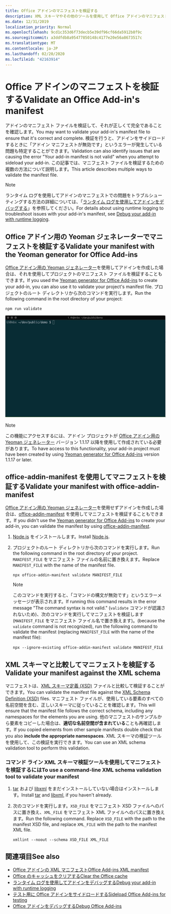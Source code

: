 ```yaml
---
title: Office アドインのマニフェストを検証する
description: XML スキーマやその他のツールを使用して Office アドインのマニフェストを検証する方法について説明します。
ms.date: 12/31/2019
localization_priority: Normal
ms.openlocfilehash: 9cd1c353d6f73decb5e39df96cf66da5912b8f9c
ms.sourcegitcommit: a3ddfdb8a95477850148c4177e20e56a8673517c
ms.translationtype: MT
ms.contentlocale: ja-JP
ms.lasthandoff: 02/20/2020
ms.locfileid: "42163914"
---
```

# <a name="validate-an-office-add-ins-manifest"></a><span data-ttu-id="b072c-103">Office アドインのマニフェストを検証する</span><span class="sxs-lookup"><span data-stu-id="b072c-103">Validate an Office Add-in's manifest</span></span>

<span data-ttu-id="b072c-104">アドインのマニフェスト ファイルを検証して、それが正しくて完全であることを確認します。</span><span class="sxs-lookup"><span data-stu-id="b072c-104">You may want to validate your add-in's manifest file to ensure that it's correct and complete.</span></span> <span data-ttu-id="b072c-105">検証を行うと、アドインをサイドロードするときに「アドイン マニフェストが無効です」というエラーが発生している問題も特定することができます。</span><span class="sxs-lookup"><span data-stu-id="b072c-105">Validation can also identify issues that are causing the error "Your add-in manifest is not valid" when you attempt to sideload your add-in.</span></span> <span data-ttu-id="b072c-106">この記事では、マニフェスト ファイルを検証するための複数の方法について説明します。</span><span class="sxs-lookup"><span data-stu-id="b072c-106">This article describes multiple ways to validate the manifest file.</span></span>

> [!NOTE]
> <span data-ttu-id="b072c-107">ランタイム ログを使用してアドインのマニフェストでの問題をトラブルシューティングする方法の詳細については、「[ランタイム ログを使用してアドインをデバッグする](runtime-logging.md)」を参照してください。</span><span class="sxs-lookup"><span data-stu-id="b072c-107">For details about using runtime logging to troubleshoot issues with your add-in's manifest, see [Debug your add-in with runtime logging](runtime-logging.md).</span></span>

## <a name="validate-your-manifest-with-the-yeoman-generator-for-office-add-ins"></a><span data-ttu-id="b072c-108">Office アドイン用の Yeoman ジェネレーターでマニフェストを検証する</span><span class="sxs-lookup"><span data-stu-id="b072c-108">Validate your manifest with the Yeoman generator for Office Add-ins</span></span>

<span data-ttu-id="b072c-109">[Office アドイン用の Yeoman ジェネレーター](https://www.npmjs.com/package/generator-office)を使用してアドインを作成した場合は、それを使用してプロジェクトのマニフェスト ファイルを検証することもできます。</span><span class="sxs-lookup"><span data-stu-id="b072c-109">If you used the [Yeoman generator for Office Add-ins](https://www.npmjs.com/package/generator-office) to create your add-in, you can also use it to validate your project's manifest file.</span></span> <span data-ttu-id="b072c-110">プロジェクトのルート ディレクトリから次のコマンドを実行します。</span><span class="sxs-lookup"><span data-stu-id="b072c-110">Run the following command in the root directory of your project:</span></span>

```command&nbsp;line
npm run validate
```

![コマンドラインから Yo Office 検証コントロールが実行され、検証の成功結果が生成されたアニメーション gif](../images/yo-office-validator.gif)

> [!NOTE]
> <span data-ttu-id="b072c-112">この機能にアクセスするには、アドイン プロジェクトが [Office アドイン用の Yeoman ジェネレーター](https://www.npmjs.com/package/generator-office) バージョン 1.1.17 以降を使用して作成されている必要があります。</span><span class="sxs-lookup"><span data-stu-id="b072c-112">To have access to this functionality, your add-in project must have been created by using [Yeoman generator for Office Add-ins](https://www.npmjs.com/package/generator-office) version 1.1.17 or later.</span></span>

## <a name="validate-your-manifest-with-office-addin-manifest"></a><span data-ttu-id="b072c-113">office-addin-manifest を使用してマニフェストを検証する</span><span class="sxs-lookup"><span data-stu-id="b072c-113">Validate your manifest with office-addin-manifest</span></span>

<span data-ttu-id="b072c-114">[Office アドイン用の Yeoman ジェネレーター](https://www.npmjs.com/package/generator-office)を使用せずアドインを作成した場合は、[office-addin-manifest](https://www.npmjs.com/package/office-addin-manifest) を使用してマニフェストを検証することもできます。</span><span class="sxs-lookup"><span data-stu-id="b072c-114">If you didn't use the [Yeoman generator for Office Add-ins](https://www.npmjs.com/package/generator-office) to create your add-in, you can validate the manifest by using [office-addin-manifest](https://www.npmjs.com/package/office-addin-manifest).</span></span>

1. <span data-ttu-id="b072c-115">[Node.js](https://nodejs.org/download/) をインストールします。</span><span class="sxs-lookup"><span data-stu-id="b072c-115">Install [Node.js](https://nodejs.org/download/).</span></span>

2. <span data-ttu-id="b072c-116">プロジェクトのルート ディレクトリから次のコマンドを実行します。</span><span class="sxs-lookup"><span data-stu-id="b072c-116">Run the following command in the root directory of your project.</span></span> <span data-ttu-id="b072c-117">`MANIFEST_FILE` をマニフェスト ファイルの名前に置き換えます。</span><span class="sxs-lookup"><span data-stu-id="b072c-117">Replace `MANIFEST_FILE` with the name of the manifest file.</span></span>

    ```command&nbsp;line
    npx office-addin-manifest validate MANIFEST_FILE
    ```

    > [!NOTE]
    > <span data-ttu-id="b072c-118">このコマンドを実行すると、「コマンドの構文が無効です」というエラーメッセージが表示されます。</span><span class="sxs-lookup"><span data-stu-id="b072c-118">If running this command results in the error message "The command syntax is not valid."</span></span> <span data-ttu-id="b072c-119">(`validate` コマンドが認識されないため)、次のコマンドを実行してマニフェストを検証します (`MANIFEST_FILE` をマニフェスト ファイル名で置き換えます)。</span><span class="sxs-lookup"><span data-stu-id="b072c-119">(because the `validate` command is not recognized), run the following command to validate the manifest (replacing `MANIFEST_FILE` with the name of the manifest file):</span></span> 
    >
    > `npx --ignore-existing office-addin-manifest validate MANIFEST_FILE`

## <a name="validate-your-manifest-against-the-xml-schema"></a><span data-ttu-id="b072c-120">XML スキーマと比較してマニフェストを検証する</span><span class="sxs-lookup"><span data-stu-id="b072c-120">Validate your manifest against the XML schema</span></span>

<span data-ttu-id="b072c-121">マニフェストは、[XML スキーマ定義 (XSD)](/openspecs/office_file_formats/ms-owemxml/c6a06390-34b8-4b42-82eb-b28be12494a8) ファイルと比較して検証することができます。</span><span class="sxs-lookup"><span data-stu-id="b072c-121">You can validate the manifest file against the [XML Schema Definition (XSD)](/openspecs/office_file_formats/ms-owemxml/c6a06390-34b8-4b42-82eb-b28be12494a8) files.</span></span> <span data-ttu-id="b072c-122">マニフェスト ファイルが、使用している要素のすべての名前空間を含む、正しいスキーマに従っていることを確認します。</span><span class="sxs-lookup"><span data-stu-id="b072c-122">This will ensure that the manifest file follows the correct schema, including any namespaces for the elements you are using.</span></span> <span data-ttu-id="b072c-123">他のマニフェストのサンプルから要素をコピーした場合は、**適切な名前空間が含まれている**ことも再確認します。</span><span class="sxs-lookup"><span data-stu-id="b072c-123">If you copied elements from other sample manifests double check that you also **include the appropriate namespaces**.</span></span> <span data-ttu-id="b072c-124">XML スキーマの検証ツールを使用して、この検証を実行できます。</span><span class="sxs-lookup"><span data-stu-id="b072c-124">You can use an XML schema validation tool to perform this validation.</span></span>

### <a name="to-use-a-command-line-xml-schema-validation-tool-to-validate-your-manifest"></a><span data-ttu-id="b072c-125">コマンド ライン XML スキーマ検証ツールを使用してマニフェストを検証するには</span><span class="sxs-lookup"><span data-stu-id="b072c-125">To use a command-line XML schema validation tool to validate your manifest</span></span>

1. <span data-ttu-id="b072c-126">[tar](https://www.gnu.org/software/tar/) および [libxml](http://xmlsoft.org/FAQ.html) をまだインストールしていない場合はインストールします。</span><span class="sxs-lookup"><span data-stu-id="b072c-126">Install [tar](https://www.gnu.org/software/tar/) and [libxml](http://xmlsoft.org/FAQ.html), if you haven't already.</span></span>

2. <span data-ttu-id="b072c-p106">次のコマンドを実行します。`XSD_FILE` をマニフェスト XSD ファイルへのパスに置き換え、`XML_FILE` をマニフェスト XML ファイルへのパスに置き換えます。</span><span class="sxs-lookup"><span data-stu-id="b072c-p106">Run the following command. Replace `XSD_FILE` with the path to the manifest XSD file, and replace `XML_FILE` with the path to the manifest XML file.</span></span>
    
    ```command&nbsp;line
    xmllint --noout --schema XSD_FILE XML_FILE
    ```

## <a name="see-also"></a><span data-ttu-id="b072c-129">関連項目</span><span class="sxs-lookup"><span data-stu-id="b072c-129">See also</span></span>

- [<span data-ttu-id="b072c-130">Office アドインの XML マニフェスト</span><span class="sxs-lookup"><span data-stu-id="b072c-130">Office Add-ins XML manifest</span></span>](../develop/add-in-manifests.md)
- [<span data-ttu-id="b072c-131">Office のキャッシュをクリアする</span><span class="sxs-lookup"><span data-stu-id="b072c-131">Clear the Office cache</span></span>](clear-cache.md)
- [<span data-ttu-id="b072c-132">ランタイム ログを使用してアドインをデバッグする</span><span class="sxs-lookup"><span data-stu-id="b072c-132">Debug your add-in with runtime logging</span></span>](runtime-logging.md)
- [<span data-ttu-id="b072c-133">テスト用に Office アドインをサイドロードする</span><span class="sxs-lookup"><span data-stu-id="b072c-133">Sideload Office Add-ins for testing</span></span>](sideload-office-add-ins-for-testing.md)
- [<span data-ttu-id="b072c-134">Office アドインをデバッグする</span><span class="sxs-lookup"><span data-stu-id="b072c-134">Debug Office Add-ins</span></span>](debug-add-ins-using-f12-developer-tools-on-windows-10.md)